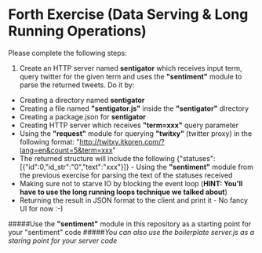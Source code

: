 Forth Exercise (Data Serving & Long Running Operations)
=================================================

Please complete the following steps:
 
1. Create an HTTP server named **sentigator** which receives input term, query twitter for the given term and uses the **"sentiment"** module to parse the returned tweets. Do it by:
 * Creating a directory named **sentigator**
 * Creating a file named **"sentigator.js"** inside the **"sentigator"** directory
 * Creating a package.json for **sentigator**
 * Creating HTTP server which receives **"term=xxx"** query parameter
 * Using the **"request"** module for querying **"twitxy"** (twitter proxy) in the following format: "http://twitxy.itkoren.com/?lang=en&count=5&term=xxx"
 * The returned structure will include the following {"statuses":[{"id":0,"id_str":"0","text":"xxx"}]} - Using the **"sentiment"** module from the previous exercise for parsing the text of the statuses received
 * Making sure not to starve IO by blocking the event loop (**HINT: You'll have to use the long running loops technique we talked about**)
 * Returning the result in JSON format to the client and print it - No fancy UI for now :-)

#####Use the **"sentiment"** module in this repository as a starting point for your "sentiment" code
#####*You can also use the boilerplate server.js as a staring point for your server code*